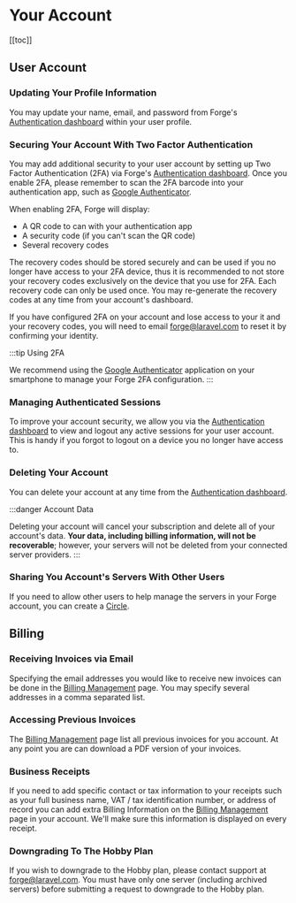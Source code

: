 # Your Account

[[toc]]

## User Account

### Updating Your Profile Information

You may update your name, email, and password from Forge's [Authentication dashboard](https://forge.laravel.com/user-profile/authentication) within your user profile.

### Securing Your Account With Two Factor Authentication

You may add additional security to your user account by setting up Two Factor Authentication (2FA) via Forge's [Authentication dashboard](https://forge.laravel.com/user-profile/authentication). Once you enable 2FA, please remember to scan the 2FA barcode into your authentication app, such as <a href="https://support.google.com/accounts/answer/1066447">Google Authenticator</a>.

When enabling 2FA, Forge will display:

- A QR code to can with your authentication app
- A security code (if you can't scan the QR code)
- Several recovery codes

The recovery codes should be stored securely and can be used if you no longer have access to your 2FA device, thus it is recommended to not store your recovery codes exclusively on the device that you use for 2FA. Each recovery code can only be used once. You may re-generate the recovery codes at any time from your account's dashboard.

If you have configured 2FA on your account and lose access to your it and your recovery codes, you will need to email [forge@laravel.com](mailto:forge@laravel.com) to reset it by confirming your identity.

:::tip Using 2FA

We recommend using the [Google Authenticator](https://support.google.com/accounts/answer/1066447) application on your smartphone to manage your Forge 2FA configuration.
:::

### Managing Authenticated Sessions

To improve your account security, we allow you via the [Authentication dashboard](https://forge.laravel.com/user-profile/authentication) to view and logout any active sessions for your user account. This is handy if you forgot to logout on a device you no longer have access to.

### Deleting Your Account

You can delete your account at any time from the [Authentication dashboard](https://forge.laravel.com/user-profile/authentication).

:::danger Account Data

Deleting your account will cancel your subscription and delete all of your account's data. **Your data, including billing information, will not be recoverable**; however, your servers will not be deleted from your connected server providers.
:::

### Sharing You Account's Servers With Other Users

If you need to allow other users to help manage the servers in your Forge account, you can create a <a href="http://localhost:8080/docs/1.0/accounts/circles.html">Circle</a>.

## Billing

### Receiving Invoices via Email

Specifying the email addresses you would like to receive new invoices can be done in the [Billing Management](https://forge.laravel.com/billing) page. You may specify several addresses in a comma separated list.

### Accessing Previous Invoices

The [Billing Management](https://forge.laravel.com/billing) page list all previous invoices for you account. At any point you are can download a PDF version of your invoices.

### Business Receipts

If you need to add specific contact or tax information to your receipts such as your full business name, VAT / tax identification number, or address of record you can add extra Billing Information on the [Billing Management](https://forge.laravel.com/billing) page in your account. We'll make sure this information is displayed on every receipt.

### Downgrading To The Hobby Plan

If you wish to downgrade to the Hobby plan, please contact support at [forge@laravel.com](mailto:forge@laravel.com). You must have only one server (including archived servers) before submitting a request to downgrade to the Hobby plan.
